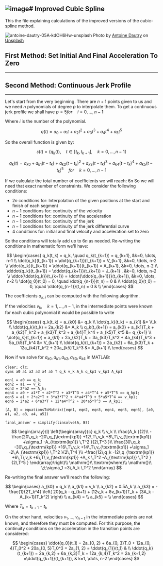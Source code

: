 ![image](https://github.com/ArthasMenethil-A/Delta-Robot-Trajectory-Planning/assets/69509720/753d76c8-fa68-49d5-ba68-6050559474fb)# Improved Cubic Spline 
------
This the file explaining calculations of the improved versions of the cubic-spline method.

![antoine-dautry-05A-kdOH6Hw-unsplash](https://github.com/ArthasMenethil-A/Delta-Robot-Trajectory-Planning/assets/69509720/c542bfd2-395a-4449-a1b9-7c200ccce1b5)
Photo by <a href="https://unsplash.com/@antoine1003?utm_source=unsplash&utm_medium=referral&utm_content=creditCopyText">Antoine Dautry</a> on <a href="https://unsplash.com/photos/05A-kdOH6Hw?utm_source=unsplash&utm_medium=referral&utm_content=creditCopyText">Unsplash</a>

## First Method: Set Initial And Final Acceleration To Zero
------

## Second Method: Continuous Jerk Profile
------
Let's start from the very beginning. There are $n+1$ points given to us and we need $n$ polynomials of degree $p$ to interpolate them. To get a continuous jerk profile we shall have $p=5 for \quad i=0,\dots,n-1$

Where $i$ is the number of the polynomial.

$$ q(t) = a_0 + a_1t + a_2t^2 + a_3t^3 + a_4t^4 + a_5t^5 $$

So the overall function is given by: 

$$ s(t) = \lbrace q_k(t), \quad t\in [t_k, t_{k+1}], \quad k=0, \dots, n-1\rbrace $$

$$ q_k(t) = a_{k0} + a_{k1}(t-t_k) + a_{k2}(t-t_k)^2 + a_{k3}(t - t_k)^3 + a_{k4}(t - t_k)^4 + a_{k5}(t - t_k)^5 \quad for \quad k=0,\dots, n-1 $$

If we calculate the total number of coefficients we will reach: $6n$
So we will need that exact number of constraints. We consider the following conditions:

- $2n$ conditions for: Interpolation of the given positions at the start and finish of each segment
- $n-1$ conditions for: continuity of the velocity
- $n-1$ conditions for: continuity of the acceleration
- $n-1$ conditions for: continuity of the jerk
- $n-1$ conditions for: continuity of the jerk differential curve
- $4$ conditions for: initial and final velocity and acceleration set to zero

So the conditions will totally add up to $6n$ as needed. Re-writing the conditions in mathematic form we'll have: 

$$
\begin{cases}
  q_k(t_k) = q_k, \quad q_k(t_{k+1}) = q_{k+1}, &k=0, \dots, n-1 \\
  \dot{q_k}(t_{k+1}) = \dot{q_{k+1}}(t_{k+1}) = V_{k+1},  &k=0, \dots, n-2 \\
  \ddot{q_k}(t_{k+1}) = \ddot{q_{k+1}}(t_{k+1}) = A_{k+1}, &k=0, \dots, n-2 \\ 
  \dddot{q_k}(t_{k+1}) = \dddot{q_{k+1}}(t_{k+1}) = J_{k+1} , &k=0, \dots, n-2 \\
  \ddot{\ddot{q_k}}(t_{k+1}) = \ddot{\ddot{q_{k+1}}}(t_{k+1}), &k=0, \dots, n-2 \\
  \dot{q_0}(t_0) = 0, \quad \dot{q_{n-1}}(t_n) = 0 & \\ 
  \ddot{q_0}(t_0) = 0, \quad \ddot{q_{n-1}}(t_n) = 0 & \\ 
\end{cases}
$$

The coefficients $a_{k, i}$ can be computed with the following alogrithm.

If the velocities $v_k, \quad k=1, \dots, n-1$, in the intermediate points were known for each cubic polynomial it would be possible to write

$$
\begin{cases}
  q_k(t_k) = a_{k0} &= q_k \\ 
  \dot{q_k}(t_k) = a_{k1} &= V_k \\
  \ddot{q_k}(t_k) = 2a_{k2} &= A_k \\ 
  q_k(t_{k+1}) = a_{k0} + a_{k1}T_k + a_{k2}T_k^2 + a_{k3}T_k^3 + a_{k4}T_k^4 + a_{k5}T_k^5 &= q_{k+1} \\ 
  \dot{q_k}(t_{k+1}) = a_{k1} + 2a_{k2}T_k + 3a_{k3}T_k^2 + 4a_{k4}T_k^3 + 5a_{k5}T_k^4 &= V_{k+1} \\ 
  \ddot{q_k}(t_{k+1}) = 2a_{k2} + 6a_{k3}T_k + 12a_{k4}T_k^2 + 20a_{k5}T_k^3 &= A_{k+1} \\ 
\end{cases}
$$

Now if we solve for $a_{k0}, a_{k1}, a_{k2}, a_{k3}, a_{k4}$ in MATLAB:

```
clear; clc;
syms a0 a1 a2 a3 a4 a5 T q_k v_k A_k q_kp1 v_kp1 A_kp1

eqn1 = a0 == q_k;
eqn2 = a1 == v_k;
eqn3 = 2*a2 == A_k;
eqn4 = a0 + a1*T + a2*T^2 + a3*T^3 + a4*T^4 + a5*T^5 == q_kp1;
eqn5 = a1 + 2*a2*T + 3*a3*T^2 + 4*a4*T^3 + 5*a5*T^4 == v_kp1;
eqn6 = 2*a2 + 6*a3*T + 12*a4*T^2 + 20*a5*T^3 == A_kp1;

[A, B] = equationsToMatrix([eqn1, eqn2, eqn3, eqn4, eqn5, eqn6], [a0, a1, a2, a3, a4, a5]) 

final_answer = simplify(linsolve(A, B))
```

$$
\begin{array}{l}
\left(\begin{array}{c}
q_k \\
v_k \\
\frac{A_k }{2}\\
-\frac{20\,q_k -20\,q_{\textrm{kp1}} +12\,T\,v_k +8\,T\,v_{\textrm{kp1}} +\sigma_1 -A_{\textrm{kp1}} \,T^2 }{2\,T^3 }\\
\frac{30\,q_k -30\,q_{\textrm{kp1}} +16\,T\,v_k +14\,T\,v_{\textrm{kp1}} +\sigma_1 -2\,A_{\textrm{kp1}} \,T^2 }{2\,T^4 }\\
-\frac{12\,q_k -12\,q_{\textrm{kp1}} +6\,T\,v_k +6\,T\,v_{\textrm{kp1}} +A_k \,T^2 -A_{\textrm{kp1}} \,T^2 }{2\,T^5 }
\end{array}\right)\\
\mathrm{}\\
\textrm{where}\\
\mathrm{}\\
\;\;\sigma_1 =3\,A_k \,T^2 
\end{array}
$$ 

Re-writing the final answer we'll reach the following: 

$$
\begin{cases}
  a_{k0} = q_k \\
  a_{k1} = v_k \\
  a_{k2} = 0.5A_k \\
  a_{k3} = -\frac{1}{2T_k^4} \left( 20(q_k - q_{k+1} + (12v_k + 8v_{k+1})T_k + (3A_k - A_{k+1})T_k^2) \right) \\
  a_{k4} =  \\
  a_{k5} =  \\
\end{cases}
$$

Where $T_k = t_{k+1} - t_k$

On the other hand, velocities $v_1, \dots, v_{n-1}$ in the intermediate points are not known, and therefore they must be computed. For this purpose, the continuity conditions on the acceleration in the transition points are considered:

$$
\begin{cases}
  \ddot{q_0}(t_1) = 2a_{0, 2} + 6a_{0, 3}T_0 + 12a_{0, 4}T_0^2 + 20a_{0, 5}T_0^3 = 2a_{1, 2} = \ddot{q_{1}}(t_1) & \\ 
  \ddot{q_k}(t_{k+1}) = 2a_{k,2} + 6a_{k,3}T_k + 12a_{k,4}T_k^2 = 2a_{k+1,2} =\ddot{q_{k+1}}(t_{k+1}), & k=1, \dots, n-2
\end{cases}
$$





